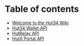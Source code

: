 # Table of contents

* [Welcome to the Hut34 Wiki](README.md)
* [Hut34 Wallet API](hut34-wallet-api.md)
* [HutRelay API](front-end-hutrelay-api.md)
* [HutX Portal API](front-end-hutx-portal-api.md)

<!--* [Getting Started](getting-started.md) 
* [Connection Types](connection-types.md) -->

